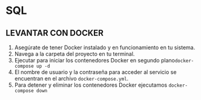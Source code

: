 # SQL

## LEVANTAR CON DOCKER

1. Asegúrate de tener Docker instalado y en funcionamiento en tu sistema.
2. Navega a la carpeta del proyecto en tu terminal.
3. Ejecutar para iniciar los contenedores Docker en segundo plano`docker-compose up -d   `
4. El nombre de usuario y la contraseña para acceder al servicio se encuentran en el archivo `docker-compose.yml`.
5. Para detener y eliminar los contenedores Docker ejecutamos `docker-compose down `
